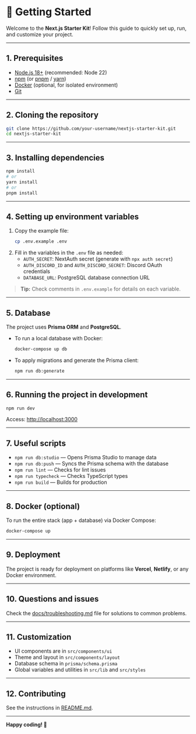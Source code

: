 # 🚀 Getting Started

Welcome to the **Next.js Starter Kit**! Follow this guide to quickly set up, run, and customize your project.

---

## 1. Prerequisites

- [Node.js 18+](https://nodejs.org/) (recommended: Node 22)
- [npm](https://www.npmjs.com/) (or [pnpm](https://pnpm.io/) / [yarn](https://yarnpkg.com/))
- [Docker](https://www.docker.com/) (optional, for isolated environment)
- [Git](https://git-scm.com/)

---

## 2. Cloning the repository

```bash
git clone https://github.com/your-username/nextjs-starter-kit.git
cd nextjs-starter-kit
```

---

## 3. Installing dependencies

```bash
npm install
# or
yarn install
# or
pnpm install
```

---

## 4. Setting up environment variables

1. Copy the example file:
   ```bash
   cp .env.example .env
   ```
2. Fill in the variables in the `.env` file as needed:
   - `AUTH_SECRET`: NextAuth secret (generate with `npx auth secret`)
   - `AUTH_DISCORD_ID` and `AUTH_DISCORD_SECRET`: Discord OAuth credentials
   - `DATABASE_URL`: PostgreSQL database connection URL

> **Tip:** Check comments in `.env.example` for details on each variable.

---

## 5. Database

The project uses **Prisma ORM** and **PostgreSQL**.

- To run a local database with Docker:
  ```bash
  docker-compose up db
  ```
- To apply migrations and generate the Prisma client:
  ```bash
  npm run db:generate
  ```

---

## 6. Running the project in development

```bash
npm run dev
```

Access: [http://localhost:3000](http://localhost:3000)

---

## 7. Useful scripts

- `npm run db:studio` — Opens Prisma Studio to manage data
- `npm run db:push` — Syncs the Prisma schema with the database
- `npm run lint` — Checks for lint issues
- `npm run typecheck` — Checks TypeScript types
- `npm run build` — Builds for production

---

## 8. Docker (optional)

To run the entire stack (app + database) via Docker Compose:

```bash
docker-compose up
```

---

## 9. Deployment

The project is ready for deployment on platforms like **Vercel**, **Netlify**, or any Docker environment.

---

## 10. Questions and issues

Check the [docs/troubleshooting.md](troubleshooting.md) file for solutions to common problems.

---

## 11. Customization

- UI components are in `src/components/ui`
- Theme and layout in `src/components/layout`
- Database schema in `prisma/schema.prisma`
- Global variables and utilities in `src/lib` and `src/styles`

---

## 12. Contributing

See the instructions in [README.md](../README.md#🤝-contribute).

---

**Happy coding! 🚀**
